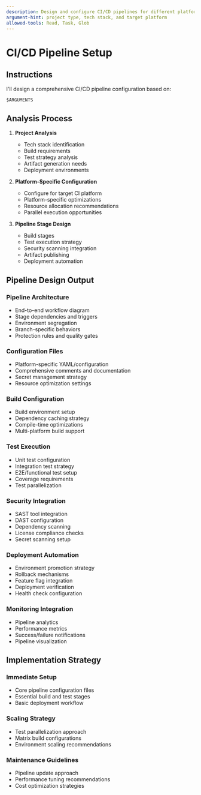 ```yaml
---
description: Design and configure CI/CD pipelines for different platforms
argument-hint: project type, tech stack, and target platform
allowed-tools: Read, Task, Glob
---
```


# CI/CD Pipeline Setup

## Instructions

I'll design a comprehensive CI/CD pipeline configuration based on:

```
$ARGUMENTS
```

## Analysis Process

1. **Project Analysis**
   - Tech stack identification
   - Build requirements
   - Test strategy analysis
   - Artifact generation needs
   - Deployment environments

2. **Platform-Specific Configuration**
   - Configure for target CI platform
   - Platform-specific optimizations
   - Resource allocation recommendations
   - Parallel execution opportunities

3. **Pipeline Stage Design**
   - Build stages
   - Test execution strategy
   - Security scanning integration
   - Artifact publishing
   - Deployment automation

## Pipeline Design Output

### Pipeline Architecture
- End-to-end workflow diagram
- Stage dependencies and triggers
- Environment segregation
- Branch-specific behaviors
- Protection rules and quality gates

### Configuration Files
- Platform-specific YAML/configuration
- Comprehensive comments and documentation
- Secret management strategy
- Resource optimization settings

### Build Configuration
- Build environment setup
- Dependency caching strategy
- Compile-time optimizations
- Multi-platform build support

### Test Execution
- Unit test configuration
- Integration test strategy
- E2E/functional test setup
- Coverage requirements
- Test parallelization

### Security Integration
- SAST tool integration
- DAST configuration
- Dependency scanning
- License compliance checks
- Secret scanning setup

### Deployment Automation
- Environment promotion strategy
- Rollback mechanisms
- Feature flag integration
- Deployment verification
- Health check configuration

### Monitoring Integration
- Pipeline analytics
- Performance metrics
- Success/failure notifications
- Pipeline visualization

## Implementation Strategy

### Immediate Setup
- Core pipeline configuration files
- Essential build and test stages
- Basic deployment workflow

### Scaling Strategy
- Test parallelization approach
- Matrix build configurations
- Environment scaling recommendations

### Maintenance Guidelines
- Pipeline update approach
- Performance tuning recommendations
- Cost optimization strategies